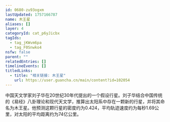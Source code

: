```yaml
---
id: 0680-zu93ogxm
lastUpdated: 1757166787
name: 木王星
aliases: []
layer: 4
categoryId: cat_p6yJicbx
tagIds:
  - tag_jKWvm6pa
  - tag_F0Snwko4
nsfw: false
parent: ""
relatedEntries: []
timelineEvents: []
titledLinks:
  - title: "相关链接: 木王星"
    url: https://user.guancha.cn/main/content?id=102054
---
```


中国天文学家刘子华在20世纪30年代提出的一个假设行星。刘子华结合中国传统的《易经》八卦理论和现代天文学，推算出太阳系中存在一颗新的行星，并将其命名为木王星。他预测这颗行星的密度约为0.424，平均轨迹速度约为每秒1.69公里，对太阳的平均距离约为74亿公里。
